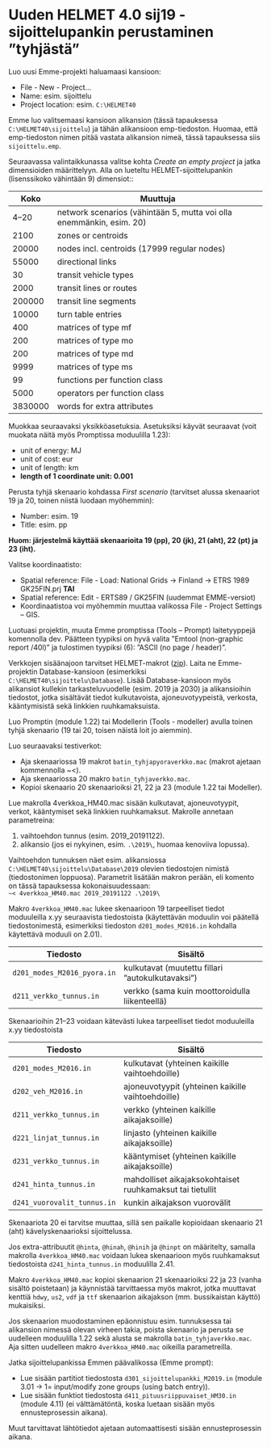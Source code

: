 # Uuden HELMET 4.0 sij19 -sijoittelupankin perustaminen ”tyhjästä”

Luo uusi Emme-projekti haluamaasi kansioon:
- File - New - Project…
-	Name: esim. sijoittelu
-	Project location: esim. `C:\HELMET40`

Emme luo valitsemaasi kansioon alikansion (tässä tapauksessa `C:\HELMET40\sijoittelu`) ja tähän alikansioon emp-tiedoston. Huomaa, että emp-tiedoston nimen pitää vastata alikansion nimeä, tässä tapauksessa siis `sijoittelu.emp`.

Seuraavassa valintaikkunassa valitse kohta _Create an empty project_ ja jatka dimensioiden määrittelyyn. Alla on lueteltu HELMET-sijoittelupankin (lisenssikoko vähintään 9) dimensiot::

| Koko    |Muuttuja                                                             |
|---------|---------------------------------------------------------------------|
| 4–20    | network scenarios (vähintään 5, mutta voi olla enemmänkin, esim. 20)|
| 2100    | zones or centroids                                                  |
| 20000   | nodes incl. centroids (17999 regular nodes)                         |
| 55000   | directional links                                                   |
| 30      | transit vehicle types                                               |
| 2000    | transit lines or routes                                             |
| 200000  | transit line segments                                               |
| 10000   | turn table entries                                                  |
| 400     | matrices of type mf                                                 |
| 200     | matrices of type mo                                                 |
| 200     | matrices of type md                                                 |
| 9999    | matrices of type ms                                                 |
| 99      | functions per function class                                        |
| 5000    | operators per function class                                        |
| 3830000 | words for extra attributes                                          |

Muokkaa seuraavaksi yksikköasetuksia. Asetuksiksi käyvät seuraavat (voit muokata näitä myös Promptissa moduulilla 1.23):
- unit of energy: MJ
- unit of cost: eur
- unit of length: km
- **length of 1 coordinate unit: 0.001**

Perusta tyhjä skenaario kohdassa _First scenario_ (tarvitset alussa skenaariot 19 ja 20, toinen niistä luodaan myöhemmin):
-	Number: esim. 19 
-	Title: esim. pp

**Huom: järjestelmä käyttää skenaarioita 19 (pp), 20 (jk), 21 (aht), 22 (pt) ja 23 (iht).**

Valitse koordinaatisto:
-	Spatial reference: File - Load: National Grids -> Finland -> ETRS 1989 GK25FIN.prj **TAI**
-	Spatial reference: Edit - ERTS89 / GK25FIN (uudemmat EMME-versiot) 
- Koordinaatistoa voi myöhemmin muuttaa valikossa File - Project Settings – GIS.

Luotuasi projektin, muuta Emme promptissa (Tools – Prompt) laitetyyppejä komennolla dev. Päätteen tyypiksi on hyvä valita ”Emtool (non-graphic report /40l)” ja tulostimen tyypiksi (6): ”ASCII (no page / header)”.

Verkkojen sisäänajoon tarvitset HELMET-makrot ([zip](https://minhaskamal.github.io/DownGit/#/home?url=https://github.com/HSLdevcom/helmet-model-system/tree/master/Database)). Laita ne Emme-projektin Database-kansioon (esimerkiksi `C:\HELMET40\sijoittelu\Database`). Lisää Database-kansioon myös alikansiot kullekin tarkasteluvuodelle (esim. 2019 ja 2030) ja alikansioihin tiedostot, jotka sisältävät tiedot kulkutavoista, ajoneuvotyypeistä, verkosta, kääntymisistä sekä linkkien ruuhkamaksuista. 

Luo Promptin (module 1.22) tai Modellerin (Tools - modeller) avulla toinen tyhjä skenaario (19 tai 20, toisen näistä loit jo aiemmin).

Luo seuraavaksi testiverkot:
-	Aja skenaariossa 19 makrot `batin_tyhjapyoraverkko.mac` (makrot ajetaan kommennolla ~<).
-	Aja skenaariossa 20 makro `batin_tyhjaverkko.mac`.
-	Kopioi skenaario 20 skenaarioiksi 21, 22 ja 23 (module 1.22 tai Modeller).

Lue makrolla 4verkkoa_HM40.mac sisään kulkutavat, ajoneuvotyypit, verkot, kääntymiset sekä linkkien ruuhkamaksut.  Makrolle annetaan parametreina:
1.	vaihtoehdon tunnus (esim. 2019_20191122).
2.	alikansio (jos ei nykyinen, esim. `.\2019\`, huomaa kenoviiva lopussa).

Vaihtoehdon tunnuksen näet esim. alikansiossa `C:\HELMET40\sijoittelu\Database\2019` olevien tiedostojen nimistä (tiedostonimen loppuosa). Parametrit lisätään makron perään, eli komento on tässä tapauksessa kokonaisuudessaan:  
   `~< 4verkkoa_HM40.mac 2019_20191122 .\2019\`

Makro `4verkkoa_HM40.mac` lukee skenaarioon 19 tarpeelliset tiedot moduuleilla x.yy seuraavista tiedostoista (käytettävän moduulin voi päätellä tiedostonimestä, esimerkiksi tiedoston `d201_modes_M2016.in` kohdalla käytettävä moduuli on 2.01).
 
|Tiedosto | Sisältö|
|---|---|
|`d201_modes_M2016_pyora.in` |	kulkutavat (muutettu fillari ”autokulkutavaksi”)|
|`d211_verkko_tunnus.in` |	verkko (sama kuin moottoroidulla liikenteellä)|

Skenaarioihin 21–23 voidaan kätevästi lukea tarpeelliset tiedot moduuleilla x.yy tiedostoista

|Tiedosto | Sisältö|
|---|---|
|`d201_modes_M2016.in`	|	kulkutavat (yhteinen kaikille vaihtoehdoille)|
|`d202_veh_M2016.in`	|	ajoneuvotyypit (yhteinen kaikille vaihtoehdoille)|
|`d211_verkko_tunnus.in` |	verkko (yhteinen kaikille aikajaksoille)|
|`d221_linjat_tunnus.in` |	linjasto (yhteinen kaikille aikajaksoille)|
|`d231_verkko_tunnus.in` |	kääntymiset (yhteinen kaikille aikajaksoille)|
|`d241_hinta_tunnus.in` |	mahdolliset aikajaksokohtaiset ruuhkamaksut tai tietullit|
|`d241_vuorovalit_tunnus.in` |	kunkin aikajakson vuorovälit|

Skenaariota 20 ei tarvitse muuttaa, sillä sen paikalle kopioidaan skenaario 21 (aht) kävelyskenaarioksi sijoittelussa.

Jos extra-attribuutit `@hinta`, `@hinah`, `@hinih` ja `@hinpt` on määritelty, 
samalla makrolla `4verkkoa_HM40.mac` voidaan lukea skenaarioon myös ruuhkamaksut tiedostoista `d241_hinta_tunnus.in` moduulilla 2.41.

Makro `4verkkoa_HM40.mac` kopioi skenaarion 21 skenaarioiksi 22 ja 23 (vanha sisältö poistetaan) ja käynnistää tarvittaessa myös makrot, 
jotka muuttavat kenttiä `hdwy`, `us2`, `vdf` ja `ttf` skenaarion aikajakson (mm. bussikaistan käyttö) mukaisiksi.

Jos skenaarion muodostaminen epäonnistuu esim. tunnuksessa tai alikansion nimessä olevan virheen takia, 
poista skenaario ja perusta se uudelleen moduulilla 1.22 sekä alusta se makrolla 
`batin_tyhjaverkko.mac`. Aja sitten uudelleen makro `4verkkoa_HM40.mac` oikeilla parametreilla.

Jatka sijoittelupankissa Emmen päävalikossa (Emme prompt):
-	Lue sisään partitiot tiedostosta `d301_sijoittelupankki_M2019.in` (module 3.01 -> 1= input/modify zone groups (using batch entry)).  
-	Lue sisään funktiot tiedostosta `d411_pituusriippuvaiset_HM30.in` (module 4.11) 
(ei välttämätöntä, koska luetaan sisään myös ennusteprosessin aikana).

Muut tarvittavat lähtötiedot ajetaan automaattisesti sisään ennusteprosessin aikana.
